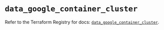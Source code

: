 # `data_google_container_cluster`

Refer to the Terraform Registry for docs: [`data_google_container_cluster`](https://registry.terraform.io/providers/hashicorp/google/5.36.0/docs/data-sources/container_cluster).
